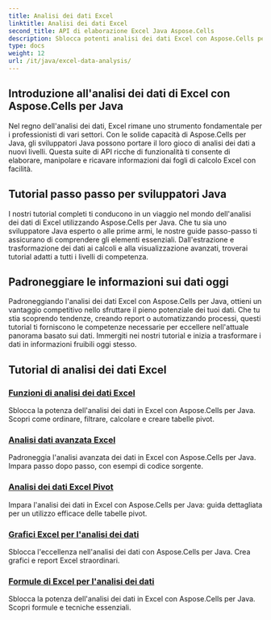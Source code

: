 ```yaml
---
title: Analisi dei dati Excel
linktitle: Analisi dei dati Excel
second_title: API di elaborazione Excel Java Aspose.Cells
description: Sblocca potenti analisi dei dati Excel con Aspose.Cells per Java. Esplora tutorial passo dopo passo per sviluppatori Java. Padroneggia gli insight sui dati oggi stesso.
type: docs
weight: 12
url: /it/java/excel-data-analysis/
---
```


## Introduzione all'analisi dei dati di Excel con Aspose.Cells per Java

Nel regno dell'analisi dei dati, Excel rimane uno strumento fondamentale per i professionisti di vari settori. Con le solide capacità di Aspose.Cells per Java, gli sviluppatori Java possono portare il loro gioco di analisi dei dati a nuovi livelli. Questa suite di API ricche di funzionalità ti consente di elaborare, manipolare e ricavare informazioni dai fogli di calcolo Excel con facilità.

## Tutorial passo passo per sviluppatori Java

I nostri tutorial completi ti conducono in un viaggio nel mondo dell'analisi dei dati di Excel utilizzando Aspose.Cells per Java. Che tu sia uno sviluppatore Java esperto o alle prime armi, le nostre guide passo-passo ti assicurano di comprendere gli elementi essenziali. Dall'estrazione e trasformazione dei dati ai calcoli e alla visualizzazione avanzati, troverai tutorial adatti a tutti i livelli di competenza.

## Padroneggiare le informazioni sui dati oggi

Padroneggiando l'analisi dei dati Excel con Aspose.Cells per Java, ottieni un vantaggio competitivo nello sfruttare il pieno potenziale dei tuoi dati. Che tu stia scoprendo tendenze, creando report o automatizzando processi, questi tutorial ti forniscono le competenze necessarie per eccellere nell'attuale panorama basato sui dati. Immergiti nei nostri tutorial e inizia a trasformare i dati in informazioni fruibili oggi stesso.

## Tutorial di analisi dei dati Excel
### [Funzioni di analisi dei dati Excel](./data-analysis-functions-excel/)
Sblocca la potenza dell'analisi dei dati in Excel con Aspose.Cells per Java. Scopri come ordinare, filtrare, calcolare e creare tabelle pivot.
### [Analisi dati avanzata Excel](./advanced-data-analysis-excel/)
Padroneggia l'analisi avanzata dei dati in Excel con Aspose.Cells per Java. Impara passo dopo passo, con esempi di codice sorgente.
### [Analisi dei dati Excel Pivot](./data-analysis-excel-pivot/)
Impara l'analisi dei dati in Excel con Aspose.Cells per Java: guida dettagliata per un utilizzo efficace delle tabelle pivot.
### [Grafici Excel per l'analisi dei dati](./data-analysis-excel-charts/)
Sblocca l'eccellenza nell'analisi dei dati con Aspose.Cells per Java. Crea grafici e report Excel straordinari.
### [Formule di Excel per l'analisi dei dati](./data-analysis-excel-formulas/)
Sblocca la potenza dell'analisi dei dati in Excel con Aspose.Cells per Java. Scopri formule e tecniche essenziali.